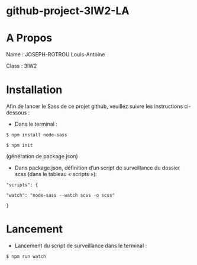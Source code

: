 # github-project-3IW2-LA

# A Propos

Name : JOSEPH-ROTROU Louis-Antoine

Class : 3IW2

# Installation

Afin de lancer le Sass de ce projet github, veuillez suivre les instructions ci-dessous :

- Dans le terminal :
```
$ npm install node-sass

$ npm init
```
(génération de package.json)


- Dans package.json, définition d’un script de surveillance du dossier scss (dans le tableau « scripts »):
```
"scripts": {

"watch": "node-sass --watch scss -o scss"

}
```
# Lancement

- Lancement du script de surveillance dans le terminal :
```
$ npm run watch
```
